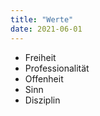 ```yaml
---
title: "Werte"
date: 2021-06-01
---
```


* Freiheit
* Professionalität
* Offenheit
* Sinn
* Disziplin
